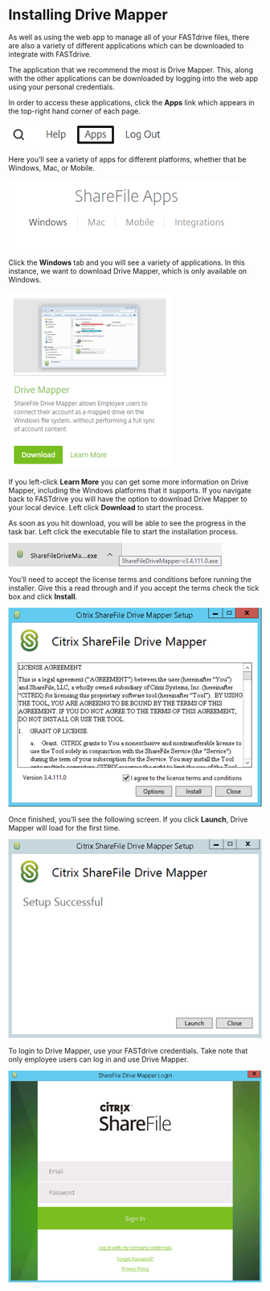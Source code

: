 # Installing Drive Mapper

As well as using the web app to manage all of your FASTdrive files, there are also a variety of different applications which can be downloaded to integrate with FASTdrive.

The application that we recommend the most is Drive Mapper. This, along with the other applications can be downloaded by logging into the web app using your personal credentials.

In order to access these applications, click the __Apps__ link which appears in the top-right hand corner of each page.

![Image226](files/Image226.png)

Here you’ll see a variety of apps for different platforms, whether that be Windows, Mac, or Mobile.

![Image122](files/Image122.png)

Click the __Windows__ tab and you will see a variety of applications. In this instance, we want to download Drive Mapper, which is only available on Windows.

![Image123](files/Image123.png)

If you left-click __Learn More__ you can get some more information on Drive Mapper, including the Windows platforms that it supports. If you navigate back to FASTdrive you will have the option to download Drive Mapper to your local device. Left click __Download__ to start the process.

As soon as you hit download, you will be able to see the progress in the task bar. Left click the executable file to start the installation process.

![Image128](files/Image128.png)

You’ll need to accept the license terms and conditions before running the installer. Give this a read through and if you accept the terms check the tick box and click __Install__.

![Image125](files/Image125.png)

Once finished, you’ll see the following screen. If you click __Launch__, Drive Mapper will load for the first time.

![Image126](files/Image126.png)

To login to Drive Mapper, use your FASTdrive credentials. Take note that only employee users can log in and use Drive Mapper.

![Image127](files/Image127.png)
